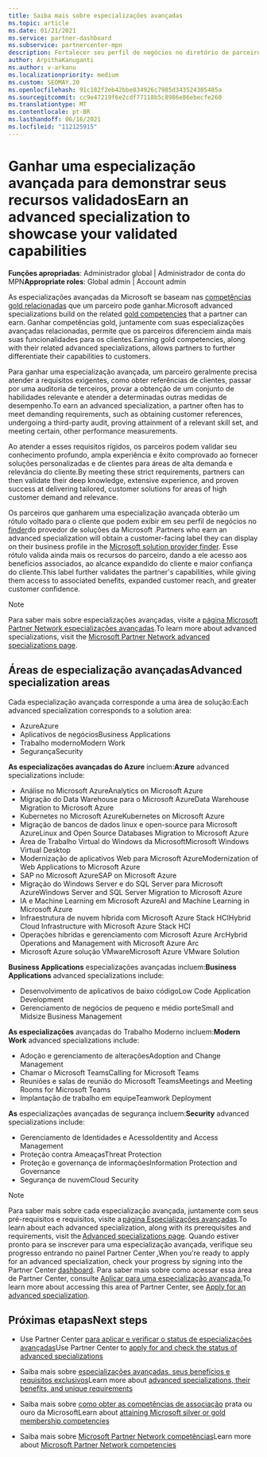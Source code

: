 ```yaml
---
title: Saiba mais sobre especializações avançadas
ms.topic: article
ms.date: 01/21/2021
ms.service: partner-dashboard
ms.subservice: partnercenter-mpn
description: Fortalecer seu perfil de negócios no diretório de parceiros da Microsoft. Saiba mais sobre as especializações avançadas que você pode obter junto com suas competências Gold e Silver existentes.
author: ArpithaKanuganti
ms.author: v-arkanu
ms.localizationpriority: medium
ms.custom: SEOMAY.20
ms.openlocfilehash: 91c182f2eb42bbe834926c7985d343524305485a
ms.sourcegitcommit: cc9e47219f6e2cdf77118b5c8986e86ebecfe260
ms.translationtype: MT
ms.contentlocale: pt-BR
ms.lasthandoff: 06/16/2021
ms.locfileid: "112125915"
---
```

# <a name="earn-an-advanced-specialization-to-showcase-your-validated-capabilities"></a><span data-ttu-id="5e508-104">Ganhar uma especialização avançada para demonstrar seus recursos validados</span><span class="sxs-lookup"><span data-stu-id="5e508-104">Earn an advanced specialization to showcase your validated capabilities</span></span>

<span data-ttu-id="5e508-105">**Funções apropriadas**: Administrador global | Administrador de conta do MPN</span><span class="sxs-lookup"><span data-stu-id="5e508-105">**Appropriate roles**: Global admin | Account admin</span></span>

<span data-ttu-id="5e508-106">As especializações avançadas da Microsoft se baseam nas [competências gold relacionadas](learn-about-competencies.md) que um parceiro pode ganhar.</span><span class="sxs-lookup"><span data-stu-id="5e508-106">Microsoft advanced specializations build on the related [gold competencies](learn-about-competencies.md) that a partner can earn.</span></span> <span data-ttu-id="5e508-107">Ganhar competências gold, juntamente com suas especializações avançadas relacionadas, permite que os parceiros diferenciem ainda mais suas funcionalidades para os clientes.</span><span class="sxs-lookup"><span data-stu-id="5e508-107">Earning gold competencies, along with their related advanced specializations, allows partners to further differentiate their capabilities to customers.</span></span>

<span data-ttu-id="5e508-108">Para ganhar uma especialização avançada, um parceiro geralmente precisa atender a requisitos exigentes, como obter referências de clientes, passar por uma auditoria de terceiros, provar a obtenção de um conjunto de habilidades relevante e atender a determinadas outras medidas de desempenho.</span><span class="sxs-lookup"><span data-stu-id="5e508-108">To earn an advanced specialization, a partner often has to meet demanding requirements, such as obtaining customer references, undergoing a third-party audit, proving attainment of a relevant skill set, and meeting certain, other performance measurements.</span></span>

<span data-ttu-id="5e508-109">Ao atender a esses requisitos rígidos, os parceiros podem validar seu conhecimento profundo, ampla experiência e êxito comprovado ao fornecer soluções personalizadas e de clientes para áreas de alta demanda e relevância do cliente.</span><span class="sxs-lookup"><span data-stu-id="5e508-109">By meeting these strict requirements, partners can then validate their deep knowledge, extensive experience, and proven success at delivering tailored, customer solutions for areas of high customer demand and relevance.</span></span>

<span data-ttu-id="5e508-110">Os parceiros que ganharem uma especialização avançada obterão um rótulo voltado para o cliente que podem exibir em seu perfil de negócios no [finder](https://www.microsoft.com/solution-providers/home)do provedor de soluções da Microsoft .</span><span class="sxs-lookup"><span data-stu-id="5e508-110">Partners who earn an advanced specialization will obtain a customer-facing label they can display on their business profile in the [Microsoft solution provider finder](https://www.microsoft.com/solution-providers/home).</span></span> <span data-ttu-id="5e508-111">Esse rótulo valida ainda mais os recursos do parceiro, dando a ele acesso aos benefícios associados, ao alcance expandido do cliente e maior confiança do cliente.</span><span class="sxs-lookup"><span data-stu-id="5e508-111">This label further validates the partner's capabilities, while giving them access to associated benefits, expanded customer reach, and greater customer confidence.</span></span>

> [!NOTE]
> <span data-ttu-id="5e508-112">Para saber mais sobre especializações avançadas, visite a [página Microsoft Partner Network especializações avançadas](https://partner.microsoft.com/membership/advanced-specialization).</span><span class="sxs-lookup"><span data-stu-id="5e508-112">To learn more about advanced specializations, visit the [Microsoft Partner Network advanced specializations page](https://partner.microsoft.com/membership/advanced-specialization).</span></span>

## <a name="advanced-specialization-areas"></a><span data-ttu-id="5e508-113">Áreas de especialização avançadas</span><span class="sxs-lookup"><span data-stu-id="5e508-113">Advanced specialization areas</span></span>

<span data-ttu-id="5e508-114">Cada especialização avançada corresponde a uma área de solução:</span><span class="sxs-lookup"><span data-stu-id="5e508-114">Each advanced specialization corresponds to a solution area:</span></span>

- <span data-ttu-id="5e508-115">Azure</span><span class="sxs-lookup"><span data-stu-id="5e508-115">Azure</span></span>
- <span data-ttu-id="5e508-116">Aplicativos de negócios</span><span class="sxs-lookup"><span data-stu-id="5e508-116">Business Applications</span></span>
- <span data-ttu-id="5e508-117">Trabalho moderno</span><span class="sxs-lookup"><span data-stu-id="5e508-117">Modern Work</span></span>
- <span data-ttu-id="5e508-118">Segurança</span><span class="sxs-lookup"><span data-stu-id="5e508-118">Security</span></span>

<span data-ttu-id="5e508-119">**As especializações avançadas do Azure** incluem:</span><span class="sxs-lookup"><span data-stu-id="5e508-119">**Azure** advanced specializations include:</span></span>

- <span data-ttu-id="5e508-120">Análise no Microsoft Azure</span><span class="sxs-lookup"><span data-stu-id="5e508-120">Analytics on Microsoft Azure</span></span>
- <span data-ttu-id="5e508-121">Migração do Data Warehouse para o Microsoft Azure</span><span class="sxs-lookup"><span data-stu-id="5e508-121">Data Warehouse Migration to Microsoft Azure</span></span>
- <span data-ttu-id="5e508-122">Kubernetes no Microsoft Azure</span><span class="sxs-lookup"><span data-stu-id="5e508-122">Kubernetes on Microsoft Azure</span></span>
- <span data-ttu-id="5e508-123">Migração de bancos de dados linux e open-source para Microsoft Azure</span><span class="sxs-lookup"><span data-stu-id="5e508-123">Linux and Open Source Databases Migration to Microsoft Azure</span></span>
- <span data-ttu-id="5e508-124">Área de Trabalho Virtual do Windows da Microsoft</span><span class="sxs-lookup"><span data-stu-id="5e508-124">Microsoft Windows Virtual Desktop</span></span>
- <span data-ttu-id="5e508-125">Modernização de aplicativos Web para Microsoft Azure</span><span class="sxs-lookup"><span data-stu-id="5e508-125">Modernization of Web Applications to Microsoft Azure</span></span>
- <span data-ttu-id="5e508-126">SAP no Microsoft Azure</span><span class="sxs-lookup"><span data-stu-id="5e508-126">SAP on Microsoft Azure</span></span>
- <span data-ttu-id="5e508-127">Migração do Windows Server e do SQL Server para Microsoft Azure</span><span class="sxs-lookup"><span data-stu-id="5e508-127">Windows Server and SQL Server Migration to Microsoft Azure</span></span>
- <span data-ttu-id="5e508-128">IA e Machine Learning em Microsoft Azure</span><span class="sxs-lookup"><span data-stu-id="5e508-128">AI and Machine Learning in Microsoft Azure</span></span>
- <span data-ttu-id="5e508-129">Infraestrutura de nuvem híbrida com Microsoft Azure Stack HCI</span><span class="sxs-lookup"><span data-stu-id="5e508-129">Hybrid Cloud Infrastructure with Microsoft Azure Stack HCI</span></span>
- <span data-ttu-id="5e508-130">Operações híbridas e gerenciamento com Microsoft Azure Arc</span><span class="sxs-lookup"><span data-stu-id="5e508-130">Hybrid Operations and Management with Microsoft Azure Arc</span></span>
- <span data-ttu-id="5e508-131">Microsoft Azure solução VMware</span><span class="sxs-lookup"><span data-stu-id="5e508-131">Microsoft Azure VMware Solution</span></span>

<span data-ttu-id="5e508-132">**Business Applications** especializações avançadas incluem:</span><span class="sxs-lookup"><span data-stu-id="5e508-132">**Business Applications** advanced specializations include:</span></span>

- <span data-ttu-id="5e508-133">Desenvolvimento de aplicativos de baixo código</span><span class="sxs-lookup"><span data-stu-id="5e508-133">Low Code Application Development</span></span>
- <span data-ttu-id="5e508-134">Gerenciamento de negócios de pequeno e médio porte</span><span class="sxs-lookup"><span data-stu-id="5e508-134">Small and Midsize Business Management</span></span>

<span data-ttu-id="5e508-135">**As especializações** avançadas do Trabalho Moderno incluem:</span><span class="sxs-lookup"><span data-stu-id="5e508-135">**Modern Work** advanced specializations include:</span></span>

- <span data-ttu-id="5e508-136">Adoção e gerenciamento de alterações</span><span class="sxs-lookup"><span data-stu-id="5e508-136">Adoption and Change Management</span></span>
- <span data-ttu-id="5e508-137">Chamar o Microsoft Teams</span><span class="sxs-lookup"><span data-stu-id="5e508-137">Calling for Microsoft Teams</span></span>
- <span data-ttu-id="5e508-138">Reuniões e salas de reunião do Microsoft Teams</span><span class="sxs-lookup"><span data-stu-id="5e508-138">Meetings and Meeting Rooms for Microsoft Teams</span></span>
- <span data-ttu-id="5e508-139">Implantação de trabalho em equipe</span><span class="sxs-lookup"><span data-stu-id="5e508-139">Teamwork Deployment</span></span>

<span data-ttu-id="5e508-140">**As** especializações avançadas de segurança incluem:</span><span class="sxs-lookup"><span data-stu-id="5e508-140">**Security** advanced specializations include:</span></span>

- <span data-ttu-id="5e508-141">Gerenciamento de Identidades e Acesso</span><span class="sxs-lookup"><span data-stu-id="5e508-141">Identity and Access Management</span></span>
- <span data-ttu-id="5e508-142">Proteção contra Ameaças</span><span class="sxs-lookup"><span data-stu-id="5e508-142">Threat Protection</span></span>
- <span data-ttu-id="5e508-143">Proteção e governança de informações</span><span class="sxs-lookup"><span data-stu-id="5e508-143">Information Protection and Governance</span></span>
- <span data-ttu-id="5e508-144">Segurança de nuvem</span><span class="sxs-lookup"><span data-stu-id="5e508-144">Cloud Security</span></span>

> [!NOTE]
> <span data-ttu-id="5e508-145">Para saber mais sobre cada especialização avançada, juntamente com seus pré-requisitos e requisitos, visite a [página Especializações avançadas](https://partner.microsoft.com/membership/advanced-specialization).</span><span class="sxs-lookup"><span data-stu-id="5e508-145">To learn about each advanced specialization, along with its prerequisites and requirements, visit the [Advanced specializations page](https://partner.microsoft.com/membership/advanced-specialization).</span></span> <span data-ttu-id="5e508-146">Quando estiver pronto para se inscrever para uma especialização avançada, verifique seu progresso entrando no painel Partner Center [.](https://partner.microsoft.com/dashboard)</span><span class="sxs-lookup"><span data-stu-id="5e508-146">When you're ready to apply for an advanced specialization, check your progress by signing into the Partner Center [dashboard](https://partner.microsoft.com/dashboard).</span></span> <span data-ttu-id="5e508-147">Para saber mais sobre como acessar essa área de Partner Center, consulte [Aplicar para uma especialização avançada.](advanced-specializations-apply.md)</span><span class="sxs-lookup"><span data-stu-id="5e508-147">To learn more about accessing this area of Partner Center, see [Apply for an advanced specialization](advanced-specializations-apply.md).</span></span>

## <a name="next-steps"></a><span data-ttu-id="5e508-148">Próximas etapas</span><span class="sxs-lookup"><span data-stu-id="5e508-148">Next steps</span></span>

- <span data-ttu-id="5e508-149">Use Partner Center [para aplicar e verificar o status de especializações avançadas](advanced-specializations-apply.md)</span><span class="sxs-lookup"><span data-stu-id="5e508-149">Use Partner Center to [apply for and check the status of advanced specializations](advanced-specializations-apply.md)</span></span>

- <span data-ttu-id="5e508-150">Saiba mais sobre [especializações avançadas, seus benefícios e requisitos exclusivos](https://partner.microsoft.com/membership/advanced-specialization)</span><span class="sxs-lookup"><span data-stu-id="5e508-150">Learn more about [advanced specializations, their benefits, and unique requirements](https://partner.microsoft.com/membership/advanced-specialization)</span></span>

- <span data-ttu-id="5e508-151">Saiba mais sobre [como obter as competências de associação](learn-about-competencies.md) prata ou ouro da Microsoft</span><span class="sxs-lookup"><span data-stu-id="5e508-151">Learn about [attaining Microsoft silver or gold membership competencies](learn-about-competencies.md)</span></span>

- <span data-ttu-id="5e508-152">Saiba mais sobre [Microsoft Partner Network competências](https://partner.microsoft.com/membership/competencies)</span><span class="sxs-lookup"><span data-stu-id="5e508-152">Learn more about [Microsoft Partner Network competencies](https://partner.microsoft.com/membership/competencies)</span></span>
